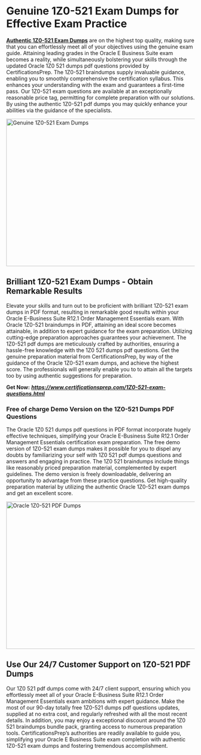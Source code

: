 <h1><strong>Genuine 1Z0-521 Exam Dumps for Effective Exam Practice</strong></h1>
<p><a href="https://www.certificationsprep.com/1Z0-521-exam-questions.html"><strong>Authentic 1Z0-521 Exam Dumps</strong></a> are on the highest top quality, making sure that you can effortlessly meet all of your objectives using the genuine exam guide. Attaining leading grades in the Oracle E Business Suite exam becomes a reality, while simultaneously bolstering your skills through the updated Oracle 1Z0 521 dumps pdf questions provided by CertificationsPrep. The 1Z0-521 braindumps supply invaluable guidance, enabling you to smoothly comprehensive the certification syllabus. This enhances your understanding with the exam and guarantees a first-time pass. Our 1Z0-521 exam questions are available at an exceptionally reasonable price tag, permitting for complete preparation with our solutions. By using the authentic 1Z0-521 pdf dumps you may quickly enhance your abilities via the guidance of the specialists.</p>
<p><img src="https://i.imgur.com/XTkKqDV.png" alt="Genuine 1Z0-521 Exam Dumps" width="700" height="394" /></p>
<h2><strong>Brilliant 1Z0-521 Exam Dumps - Obtain Remarkable Results</strong></h2>
<p>Elevate your skills and turn out to be proficient with brilliant 1Z0-521 exam dumps in PDF format, resulting in remarkable good results within your Oracle E-Business Suite R12.1 Order Management Essentials exam. With Oracle 1Z0-521 braindumps in PDF, attaining an ideal score becomes attainable, in addition to expert guidance for the exam preparation. Utilizing cutting-edge preparation approaches guarantees your achievement. The 1Z0-521 pdf dumps are meticulously crafted by authorities, ensuring a hassle-free knowledge with the 1Z0 521 dumps pdf questions. Get the genuine preparation material from CertificationsPrep, by way of the guidance of the Oracle 1Z0-521 exam dumps, and achieve the highest score. The professionals will generally enable you to to attain all the targets too by using authentic suggestions for preparation.</p>
<p><strong>Get Now:</strong>&nbsp;<strong><a href="https://www.certificationsprep.com/1Z0-521-exam-questions.html"><em>https://www.certificationsprep.com/1Z0-521-exam-questions.html</em></a></strong></p>
<h3><strong>Free of charge Demo Version on the 1Z0-521 Dumps PDF Questions</strong></h3>
<p>The Oracle 1Z0 521 dumps pdf questions in PDF format incorporate hugely effective techniques, simplifying your Oracle E-Business Suite R12.1 Order Management Essentials certification exam preparation. The free demo version of 1Z0-521 exam dumps makes it possible for you to dispel any doubts by familiarizing your self with 1Z0 521 pdf dumps questions and answers and engaging in practice. The 1Z0 521 braindumps include things like reasonably priced preparation material, complemented by expert guidelines. The demo version is freely downloadable, delivering an opportunity to advantage from these practice questions. Get high-quality preparation material by utilizing the authentic Oracle 1Z0-521 exam dumps and get an excellent score.</p>
<p><a href="https://www.certificationsprep.com/1Z0-521-exam-questions.html"><img src="https://i.imgur.com/DQYUJ45.png" alt="Oracle 1Z0-521 PDF Dumps" width="700" height="394" /></a></p>
<h2><strong>Use Our 24/7 Customer Support on 1Z0-521 PDF Dumps</strong></h2>
<p>Our 1Z0 521 pdf dumps come with 24/7 client support, ensuring which you effortlessly meet all of your Oracle E-Business Suite R12.1 Order Management Essentials exam ambitions with expert guidance. Make the most of our 90-day totally free 1Z0-521 dumps pdf questions updates, supplied at no extra cost, and regularly refreshed with all the most recent details. In addition, you may enjoy a exceptional discount around the 1Z0 521 braindumps bundle pack, granting access to numerous preparation tools. CertificationsPrep&rsquo;s authorities are readily available to guide you, simplifying your Oracle E Business Suite exam completion with authentic 1Z0-521 exam dumps and fostering tremendous accomplishment.</p>
